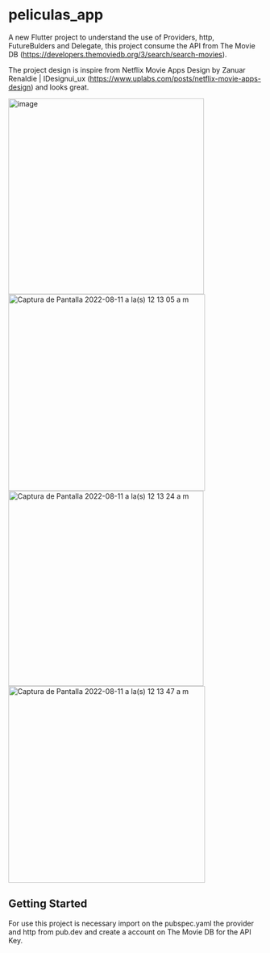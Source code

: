# peliculas_app

A new Flutter project to understand the use of Providers, http, FutureBulders and Delegate, this project consume the API from The Movie DB (https://developers.themoviedb.org/3/search/search-movies).

The project design is inspire from Netflix Movie Apps Design by Zanuar Renaldie | IDesignui_ux (https://www.uplabs.com/posts/netflix-movie-apps-design) and looks great.

<img width="388" alt="image" src="https://user-images.githubusercontent.com/39147964/184068380-a36a29d7-37fd-47cd-9bde-d7e7b49dc760.png">

<img width="390" alt="Captura de Pantalla 2022-08-11 a la(s) 12 13 05 a m" src="https://user-images.githubusercontent.com/39147964/184068587-b33dfd83-04ad-45c9-b88d-6b84f2753281.png">

<img width="387" alt="Captura de Pantalla 2022-08-11 a la(s) 12 13 24 a m" src="https://user-images.githubusercontent.com/39147964/184068601-f015a911-51c9-437e-a900-75d563991c9e.png">

<img width="390" alt="Captura de Pantalla 2022-08-11 a la(s) 12 13 47 a m" src="https://user-images.githubusercontent.com/39147964/184068614-1e175686-09c3-4cb4-b784-434b9ebd3457.png">

## Getting Started

For use this project is necessary import on the pubspec.yaml the provider and http from pub.dev and create a account on The Movie DB for the API Key.
